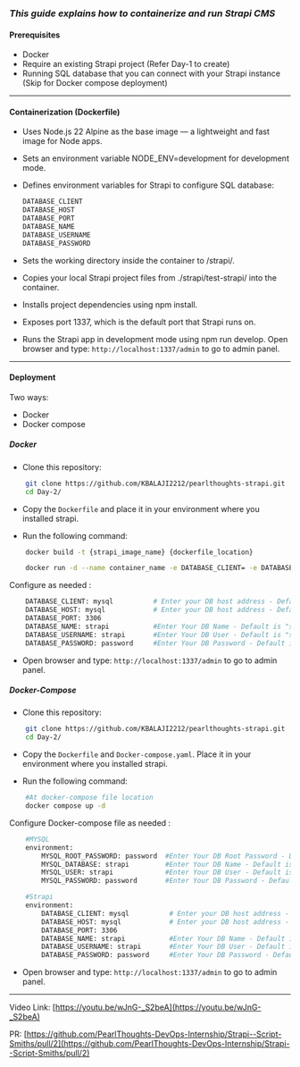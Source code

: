 ### _This guide explains how to containerize and run **Strapi** CMS_

#### Prerequisites

- Docker
- Require an existing Strapi project (Refer Day-1 to create)
- Running SQL database that you can connect with your Strapi instance (Skip for Docker compose deployment)

---

#### Containerization (Dockerfile)

- Uses Node.js 22 Alpine as the base image — a lightweight and fast image for Node apps.

- Sets an environment variable NODE_ENV=development for development mode.

- Defines environment variables for Strapi to configure SQL database:

    ```bash
    DATABASE_CLIENT
    DATABASE_HOST 
    DATABASE_PORT 
    DATABASE_NAME 
    DATABASE_USERNAME 
    DATABASE_PASSWORD
    ```

- Sets the working directory inside the container to /strapi/.

- Copies your local Strapi project files from ./strapi/test-strapi/ into the container.

- Installs project dependencies using npm install.

- Exposes port 1337, which is the default port that Strapi runs on.

- Runs the Strapi app in development mode using npm run develop. Open browser and type:  ```http://localhost:1337/admin``` to go to admin panel.

---

#### Deployment 
Two ways:
-  Docker
-  Docker compose

##### Docker

- Clone this repository:
```bash
    git clone https://github.com/KBALAJI2212/pearlthoughts-strapi.git
    cd Day-2/
```
- Copy the ```Dockerfile``` and place it in your environment where you installed strapi.

- Run the following command:
```bash
    docker build -t {strapi_image_name} {dockerfile_location}
```
```bash
    docker run -d --name container_name -e DATABASE_CLIENT= -e DATABASE_HOST= -e DATABASE_PORT=3306 -e DATABASE_NAME= -e DATABASE_USERNAME= -e DATABASE_PASSWORD= -p 1337:1337 strapi-image-name

```

Configure as needed :
```bash
    DATABASE_CLIENT: mysql          # Enter your DB host address - Default is "mysql"
    DATABASE_HOST: mysql            # Enter your DB host address - Default is "mysql"
    DATABASE_PORT: 3306
    DATABASE_NAME: strapi           #Enter Your DB Name - Default is "strapi"
    DATABASE_USERNAME: strapi       #Enter Your DB User - Default is "strapi"
    DATABASE_PASSWORD: password     #Enter Your DB Password - Default is "password"
```
- Open browser and type:  ```http://localhost:1337/admin``` to go to admin panel.

##### Docker-Compose

- Clone this repository:
```bash
    git clone https://github.com/KBALAJI2212/pearlthoughts-strapi.git
    cd Day-2/
```
- Copy the ```Dockerfile``` and ```Docker-compose.yaml```. Place it in your environment where you installed strapi.

- Run the following command:
```bash
    #At docker-compose file location
    docker compose up -d
```
Configure Docker-compose file as needed :
```bash
    #MYSQL
    environment:
        MYSQL_ROOT_PASSWORD: password  #Enter Your DB Root Password - Default is "password"
        MYSQL_DATABASE: strapi         #Enter Your DB Name - Default is "strapi"
        MYSQL_USER: strapi             #Enter Your DB User - Default is "strapi"
        MYSQL_PASSWORD: password       #Enter Your DB Password - Default is "password

    #Strapi
    environment:
        DATABASE_CLIENT: mysql          # Enter your DB host address - Default is "mysql"
        DATABASE_HOST: mysql            # Enter your DB host address - Default is "mysql"
        DATABASE_PORT: 3306
        DATABASE_NAME: strapi           #Enter Your DB Name - Default is "strapi"
        DATABASE_USERNAME: strapi       #Enter Your DB User - Default is "strapi"
        DATABASE_PASSWORD: password     #Enter Your DB Password - Default is "password"
```
- Open browser and type:  ```http://localhost:1337/admin``` to go to admin panel.

---

Video Link: [https://youtu.be/wJnG-_S2beA](https://youtu.be/wJnG-_S2beA)

PR: [https://github.com/PearlThoughts-DevOps-Internship/Strapi--Script-Smiths/pull/2](https://github.com/PearlThoughts-DevOps-Internship/Strapi--Script-Smiths/pull/2)